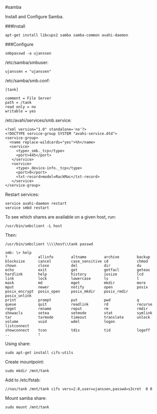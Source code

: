 #samba

Install and Configure Samba.

###Install

	apt-get install libcups2 samba samba-common avahi-daemon

###Configure

	smbpasswd -a ujanssen

/etc/samba/smbuser:

	ujanssen = "ujanssen" 

/etc/samba/smb.conf:

	[tank]
 
	comment = File Server
	path = /tank
	read only = no
	writable = yes

/etc/avahi/services/smb.service:

	<?xml version="1.0" standalone='no'?>
	<!DOCTYPE service-group SYSTEM "avahi-service.dtd">
	<service-group>
 	  <name replace-wildcards="yes">%h</name>
 	  <service>
         <type>_smb._tcp</type>
         <port>445</port>
       </service>
       <service>
         <type>_device-info._tcp</type>
         <port>0</port>
         <txt-record>model=RackMac</txt-record>
       </service>
    </service-group>


Restart services:

	service avahi-daemon restart
	service smbd restart

To see which shares are available on a given host, run:

	/usr/bin/smbclient -L host
	
Then:

	/usr/bin/smbclient \\\\host\\tank passwd
	
	smb: \> help
	?              allinfo        altname        archive        backup         
	blocksize      cancel         case_sensitive cd             chmod          
	chown          close          del            dir            du             
	echo           exit           get            getfacl        geteas         
	hardlink       help           history        iosize         lcd            
	link           lock           lowercase      ls             l              
	mask           md             mget           mkdir          more           
	mput           newer          notify         open           posix          
	posix_encrypt  posix_open     posix_mkdir    posix_rmdir    posix_unlink   
	print          prompt         put            pwd            q              
	queue          quit           readlink       rd             recurse        
	reget          rename         reput          rm             rmdir          
	showacls       setea          setmode        stat           symlink        
	tar            tarmode        timeout        translate      unlock         
	volume         vuid           wdel           logon          listconnect    
	showconnect    tcon           tdis           tid            logoff         
	..             ! 

Using share:

	sudo apt-get install cifs-utils 
	
Create mountpoint:

	sudo mkdir /mnt/tank
	
Add to /etc/fstab:

	//nas/tank /mnt/tank cifs vers=2.0,user=ujanssen,passwd=s3cret  0 0
	
Mount samba share:

	sudo mount /mnt/tank
